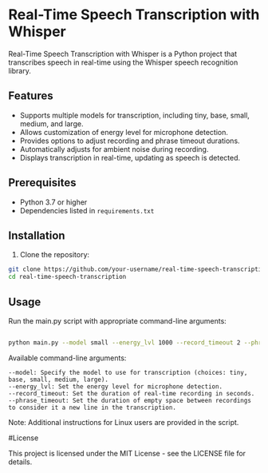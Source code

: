 # Real-Time Speech Transcription with Whisper

Real-Time Speech Transcription with Whisper is a Python project that transcribes speech in real-time using the Whisper speech recognition library.

## Features

- Supports multiple models for transcription, including tiny, base, small, medium, and large.
- Allows customization of energy level for microphone detection.
- Provides options to adjust recording and phrase timeout durations.
- Automatically adjusts for ambient noise during recording.
- Displays transcription in real-time, updating as speech is detected.

## Prerequisites

- Python 3.7 or higher
- Dependencies listed in `requirements.txt`

## Installation

1. Clone the repository:

```bash
git clone https://github.com/your-username/real-time-speech-transcription.git
cd real-time-speech-transcription
```

## Usage

Run the main.py script with appropriate command-line arguments:

```bash

python main.py --model small --energy_lvl 1000 --record_timeout 2 --phrase_timeout 3
```

Available command-line arguments:

    --model: Specify the model to use for transcription (choices: tiny, base, small, medium, large).
    --energy_lvl: Set the energy level for microphone detection.
    --record_timeout: Set the duration of real-time recording in seconds.
    --phrase_timeout: Set the duration of empty space between recordings to consider it a new line in the transcription.

Note: Additional instructions for Linux users are provided in the script.

#License

This project is licensed under the MIT License - see the LICENSE file for details.
